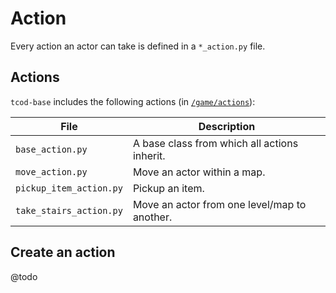 # Action

Every action an actor can take is defined in a `*_action.py` file.


## Actions

`tcod-base` includes the following actions (in [`/game/actions`](/game/actions)):

| File | Description |
| -----| ----------- |
| `base_action.py` | A base class from which all actions inherit. |
| `move_action.py` | Move an actor within a map. |
| `pickup_item_action.py` | Pickup an item. |
| `take_stairs_action.py` | Move an actor from one level/map to another. |


## Create an action

@todo
